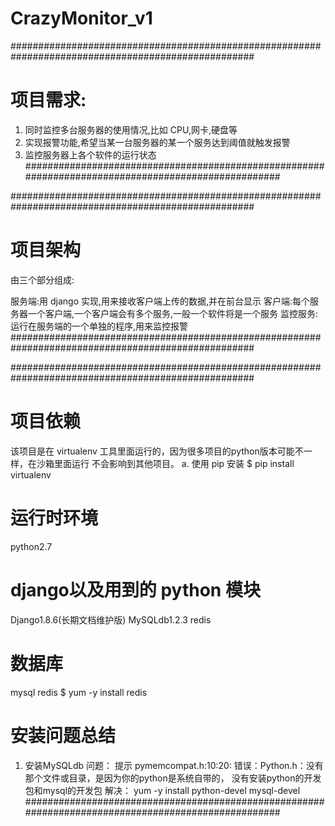 # CrazyMonitor_v1

####################################################################################################
# 项目需求:

1. 同时监控多台服务器的使用情况,比如 CPU,网卡,硬盘等
2. 实现报警功能,希望当某一台服务器的某一个服务达到阈值就触发报警
3. 监控服务器上各个软件的运行状态
####################################################################################################

#################################################################################################### 
# 项目架构

由三个部分组成:

服务端:用 django 实现,用来接收客户端上传的数据,并在前台显示
客户端:每个服务器一个客户端,一个客户端会有多个服务,一般一个软件将是一个服务
监控服务:运行在服务端的一个单独的程序,用来监控报警
####################################################################################################

####################################################################################################
# 项目依赖

该项目是在 virtualenv 工具里面运行的，因为很多项目的python版本可能不一样，在沙箱里面运行
不会影响到其他项目。
a. 使用 pip 安装
$ pip install virtualenv

# 运行时环境
python2.7

# django以及用到的 python 模块
Django1.8.6(长期文档维护版)
MySQLdb1.2.3
redis

# 数据库
mysql
redis
$ yum -y install redis

# 安装问题总结
1. 安装MySQLdb
问题：
提示 pymemcompat.h:10:20: 错误：Python.h：没有那个文件或目录，是因为你的python是系统自带的，
没有安装python的开发包和mysql的开发包
解决：
yum -y install python-devel mysql-devel
####################################################################################################